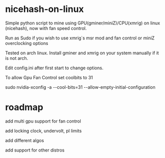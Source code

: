 # nicehash-on-linux
Simple python script to mine using GPU(gminer/miniZ)/CPU(xmrig) on linux (nicehash), now with fan speed control.

Run as Sudo if you wish to use xmrig`s msr mod and fan control or miniZ overclocking options

Tested on arch linux. Install gminer and xmrig on your system manually if it is not arch.

Edit config.ini after first start to change options.

To allow Gpu Fan Control set coolbits to 31

sudo nvidia-xconfig -a --cool-bits=31 --allow-empty-initial-configuration


# roadmap
add multi gpu support for fan control

add locking clock, undervolt, pl limits

add different algos

add support for other distros
